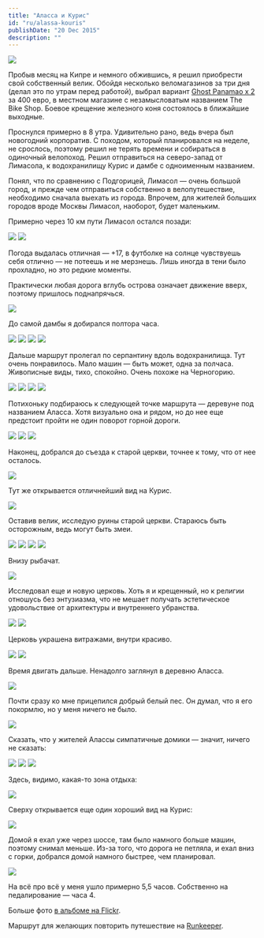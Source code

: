 ```yaml
---
title: "Аласса и Курис"
id: "ru/alassa-kouris"
publishDate: "20 Dec 2015"
description: ""
---
```


![](/assets/blog/alassa-kouris/Kouris.jpg)

Пробыв месяц на Кипре и немного обжившись, я решил приобрести свой собственный велик. Обойдя несколько веломагазинов за три дня (делал это по утрам перед работой), выбрал вариант [Ghost Panamao x 2](https://web.archive.org/web/20160503084049/http://www.ghost-bikes.com/bikes-2015/bike-detail/panamao-x-2/) за 400 евро, в местном магазине с незамысловатым названием The Bike Shop. Боевое крещение железного коня состоялось в ближайшие выходные.

Проснулся примерно в 8 утра. Удивительно рано, ведь вчера был новогодний корпоратив. С походом, который планировался на неделе, не срослось, поэтому решил не терять времени и собираться в одиночный велопоход. Решил отправиться на северо-запад от Лимасола, к водохранилищу Курис и дамбе с одноименным названием.

Понял, что по сравнению с Подгорицей, Лимасол — очень большой город, и прежде чем отправиться собственно в велопутешествие, необходимо сначала выехать из города. Впрочем, для жителей больших городов вроде Москвы Лимасол, наоборот, будет маленьким.

Примерно через 10 км пути Лимасол остался позади:

![](/assets/blog/alassa-kouris/IMG_6159.jpg)
![](/assets/blog/alassa-kouris/IMG_6163.jpg)

Погода выдалась отличная — +17, в футболке на солнце чувствуешь себя отлично — не потеешь и не мерзнешь. Лишь иногда в тени было прохладно, но это редкие моменты.

Практически любая дорога вглубь острова означает движение вверх, поэтому пришлось поднапрячься.

![](/assets/blog/alassa-kouris/IMG_6168.jpg)

До самой дамбы я добирался полтора часа.

![](/assets/blog/alassa-kouris/IMG_6174.jpg)
![](/assets/blog/alassa-kouris/IMG_6180.jpg)
![](/assets/blog/alassa-kouris/IMG_6184.jpg)
![](/assets/blog/alassa-kouris/IMG_6191.jpg)

Дальше маршрут пролегал по серпантину вдоль водохранилища. Тут очень понравилось. Мало машин — быть может, одна за полчаса. Живописные виды, тихо, спокойно. Очень похоже на Черногорию.

![](/assets/blog/alassa-kouris/IMG_6194.jpg)
![](/assets/blog/alassa-kouris/IMG_6202.jpg)
![](/assets/blog/alassa-kouris/IMG_6213.jpg)
![](/assets/blog/alassa-kouris/IMG_6221.jpg)

Потихоньку подбираюсь к следующей точке маршрута — деревуне под названием Аласса. Хотя визуально она и рядом, но до нее еще предстоит пройти не один поворот горной дороги.

![](/assets/blog/alassa-kouris/IMG_6236.jpg)
![](/assets/blog/alassa-kouris/IMG_6241.jpg)
![](/assets/blog/alassa-kouris/IMG_6245.jpg)

Наконец, добрался до съезда к старой церкви, точнее к тому, что от нее осталось.

![](/assets/blog/alassa-kouris/IMG_6251.jpg)

Тут же открывается отличнейший вид на Курис.

![](/assets/blog/alassa-kouris/IMG_6254.jpg)

Оставив велик, исследую руины старой церкви. Стараюсь быть осторожным, ведь могут быть змеи.

![](/assets/blog/alassa-kouris/IMG_6269.jpg)
![](/assets/blog/alassa-kouris/IMG_6271.jpg)
![](/assets/blog/alassa-kouris/IMG_6273.jpg)
![](/assets/blog/alassa-kouris/IMG_6276.jpg)

Внизу рыбачат.

![](/assets/blog/alassa-kouris/IMG_6277.jpg)

Исследовал еще и новую церковь. Хоть я и крещенный, но к религии отношусь без энтузиазма, что не мешает получать эстетическое удовольствие от архитектуры и внутреннего убранства.

![](/assets/blog/alassa-kouris/IMG_6295.jpg)
![](/assets/blog/alassa-kouris/IMG_6302.jpg)

Церковь украшена витражами, внутри красиво.

![](/assets/blog/alassa-kouris/IMG_6306.jpg)
![](/assets/blog/alassa-kouris/IMG_6308.jpg)

Время двигать дальше. Ненадолго заглянул в деревню Аласса.

![](/assets/blog/alassa-kouris/IMG_6334.jpg)

Почти сразу ко мне прицепился добрый белый пес. Он думал, что я его покормлю, но у меня ничего не было.

![](/assets/blog/alassa-kouris/IMG_6324.jpg)

Сказать, что у жителей Алассы симпатичные домики — значит, ничего не сказать:

![](/assets/blog/alassa-kouris/IMG_6341.jpg)
![](/assets/blog/alassa-kouris/IMG_6343.jpg)
![](/assets/blog/alassa-kouris/IMG_6348.jpg)

Здесь, видимо, какая-то зона отдыха:

![](/assets/blog/alassa-kouris/IMG_6349.jpg)

Сверху открывается еще один хороший вид на Курис:

![](/assets/blog/alassa-kouris/IMG_6342.jpg)

Домой я ехал уже через шоссе, там было намного больше машин, поэтому снимал меньше. Из-за того, что дорога не петляла, и ехал вниз с горки, добрался домой намного быстрее, чем планировал.

![](/assets/blog/alassa-kouris/IMG_6352.jpg)

На всё про всё у меня ушло примерно 5,5 часов. Собственно на педалирование — часа 4.

Больше фото [в альбоме на Flickr](https://www.flickr.com/photos/136004782@N07/albums/72157662621077405).

Маршрут для желающих повторить путешествие на [Runkeeper](https://runkeeper.com/user/oioki/route/4152514).
